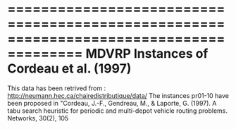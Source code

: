 
=======================================================================================
                    MDVRP Instances of Cordeau et al. (1997)
=======================================================================================

This data has been retrived from : http://neumann.hec.ca/chairedistributique/data/
The instances pr01-10 have been proposed in "Cordeau, J.-F., Gendreau, M., & Laporte, G. (1997). A tabu search heuristic for periodic and multi-depot vehicle routing problems. Networks, 30(2), 105

